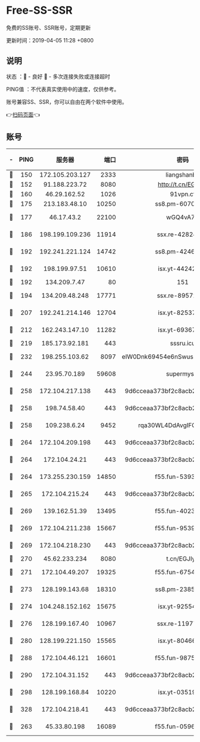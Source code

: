 # Free-SS-SSR

免费的SS账号、SSR账号，定期更新

更新时间：2019-04-05 11:28 +0800

## 说明

状态     ：🙂 - 良好 🙁 - 多次连接失败或连接超时

PING值   ：不代表真实使用中的速度，仅供参考。

账号兼容SS、SSR，你可以自由在两个软件中使用。

👉[扫码页面](https://liesauer.github.io/Free-SS-SSR/)👈

## 账号

|-|PING|服务器|端口|密码|加密方式|区域|
|:----:|:----:|:-----:|-----:|:----:|:----:|:----:|
|🙂|150|172.105.203.127|2333|liangshanbo|chacha20|JP|
|🙂|152|91.188.223.72|8080|http://t.cn/EGJIyrl|rc4-md5|RU|
|🙂|160|46.29.162.52|1026|91vpn.cf|rc4-md5|RU|
|🙂|175|213.183.48.10|10250|ss8.pm-60707476|rc4-md5|RU|
|🙂|177|46.17.43.2|22100|wGQ4vA7D|aes-256-gcm|RU|
|🙂|186|198.199.109.236|11914|ssx.re-42824797|aes-256-cfb|US|
|🙂|192|192.241.221.124|14742|ss8.pm-42467261|aes-256-cfb|US|
|🙂|192|198.199.97.51|10610|isx.yt-44242885|aes-256-cfb|US|
|🙂|192|134.209.7.47|80|151|chacha20|US|
|🙂|194|134.209.48.248|17771|ssx.re-89572138|aes-256-cfb|US|
|🙂|207|192.241.214.146|12704|isx.yt-82537234|aes-256-cfb|US|
|🙂|212|162.243.147.10|11282|isx.yt-69367620|aes-256-cfb|US|
|🙂|219|185.173.92.181|443|sssru.icu|rc4-md5|RU|
|🙂|232|198.255.103.62|8097|eIW0Dnk69454e6nSwuspv9DmS201tQ0D|aes-256-cfb|US|
|🙂|244|23.95.70.189|59608|supermyssr|chacha20-ietf|US|
|🙂|258|172.104.217.138|443|9d6cceaa373bf2c8acb22e60b6a58be6|aes-256-cfb|US|
|🙂|258|198.74.58.40|443|9d6cceaa373bf2c8acb22e60b6a58be6|aes-256-cfb|US|
|🙂|258|109.238.6.24|9452|rqa30WL4DdAvgIFG6Fs3znzTa|aes-256-cfb|FR|
|🙂|264|172.104.209.198|443|9d6cceaa373bf2c8acb22e60b6a58be6|aes-256-cfb|US|
|🙂|264|172.104.24.21|443|9d6cceaa373bf2c8acb22e60b6a58be6|aes-256-cfb|US|
|🙂|264|173.255.230.159|14850|f55.fun-53932757|aes-256-cfb|US|
|🙂|265|172.104.215.24|443|9d6cceaa373bf2c8acb22e60b6a58be6|aes-256-cfb|US|
|🙂|269|139.162.51.39|13495|f55.fun-40234705|aes-256-cfb|SG|
|🙂|269|172.104.211.238|15667|f55.fun-95394405|aes-256-cfb|US|
|🙂|269|172.104.218.230|443|9d6cceaa373bf2c8acb22e60b6a58be6|aes-256-cfb|US|
|🙂|270|45.62.233.234|8080|t.cn/EGJIyrl|rc4-md5|CA|
|🙂|271|172.104.49.207|19325|f55.fun-67542122|aes-256-cfb|SG|
|🙂|273|128.199.143.68|18310|ss8.pm-23855418|aes-256-cfb|SG|
|🙂|274|104.248.152.162|15675|isx.yt-92554482|aes-256-cfb|SG|
|🙂|276|128.199.167.40|10967|ssx.re-11977047|aes-256-cfb|SG|
|🙂|280|128.199.221.150|15565|isx.yt-80466912|aes-256-cfb|SG|
|🙂|288|172.104.46.121|16601|f55.fun-98755014|aes-256-cfb|SG|
|🙂|290|172.104.31.152|443|9d6cceaa373bf2c8acb22e60b6a58be6|aes-256-cfb|US|
|🙂|298|128.199.168.84|10220|isx.yt-03519037|aes-256-cfb|SG|
|🙂|328|172.104.218.41|443|9d6cceaa373bf2c8acb22e60b6a58be6|aes-256-cfb|US|
|🙂|263|45.33.80.198|16089|f55.fun-05960276|aes-256-cfb|US|
